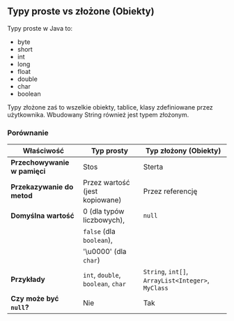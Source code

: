 ## Typy proste vs złożone (Obiekty)

Typy proste w Java to:
- byte
- short
- int
- long
- float
- double
- char
- boolean

Typy złożone zaś to wszelkie obiekty, tablice, klasy zdefiniowane przez użytkownika. Wbudowany String również jest typem złożonym.

### Porównanie

| Właściwość                | Typ prosty                    | Typ złożony  (Obiekty)            |
|---------------------------|-------------------------------|-----------------------------------|
| **Przechowywanie w pamięci** | Stos                 | Sterta                            |
| **Przekazywanie do metod** | Przez wartość  (jest kopiowane)  | Przez referencję                  |
| **Domyślna wartość**        | 0 (dla typów liczbowych),       | `null`                            |
|                             | `false` (dla `boolean`),        |                                   |
|                             | '\u0000' (dla `char`)           |                                   |
| **Przykłady**               | `int`, `double`, `boolean`, `char` | `String`, `int[]`, `ArrayList<Integer>`, `MyClass` |
| **Czy może być `null`?**    | Nie                            | Tak                               |
